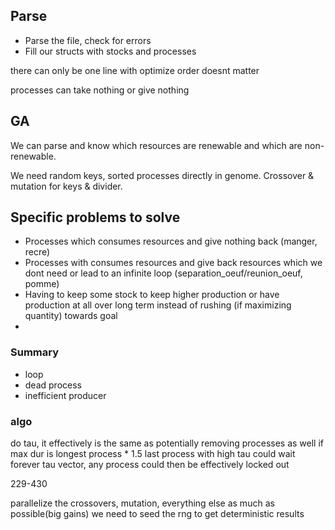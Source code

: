 ## Parse

-   Parse the file, check for errors
-   Fill our structs with stocks and processes

there can only be one line with optimize
order doesnt matter

processes can take nothing or give nothing

## GA

We can parse and know which resources are renewable and which are non-renewable.

We need random keys, sorted processes directly in genome.
Crossover & mutation for keys & divider.

## Specific problems to solve

-   Processes which consumes resources and give nothing back (manger, recre)
-   Processes with consumes resources and give back resources which we dont need or lead to an infinite loop (separation_oeuf/reunion_oeuf, pomme)
-   Having to keep some stock to keep higher production or have production at all over long term instead of rushing (if maximizing quantity) towards goal
-

### Summary

-   loop
-   dead process
-   inefficient producer

### algo

do tau, it effectively is the same as potentially removing processes as well
if max dur is longest process \* 1.5
last process with high tau could wait forever
tau vector, any process could then be effectively locked out

229-430

parallelize the crossovers, mutation, everything else as much as possible(big gains)
we need to seed the rng to get deterministic results
